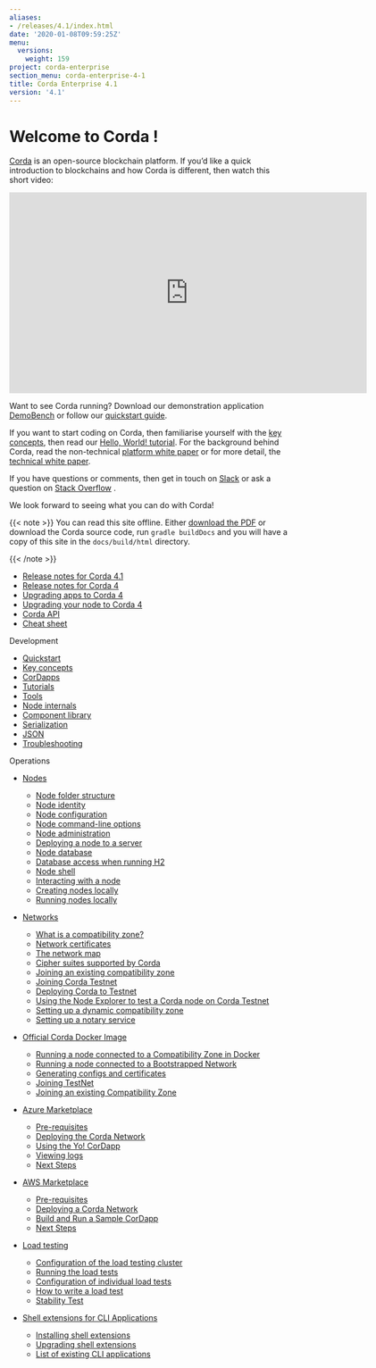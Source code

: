 ```yaml
---
aliases:
- /releases/4.1/index.html
date: '2020-01-08T09:59:25Z'
menu:
  versions:
    weight: 159
project: corda-enterprise
section_menu: corda-enterprise-4-1
title: Corda Enterprise 4.1
version: '4.1'
---
```



# Welcome to Corda !

[Corda](https://www.corda.net/) is an open-source blockchain platform. If you’d like a quick introduction to blockchains and how Corda is different, then watch this short video:

<embed>
<iframe src="https://player.vimeo.com/video/205410473" width="640" height="360" frameborder="0" webkitallowfullscreen="true" mozallowfullscreen="true" allowfullscreen="true"></iframe>


</embed>


Want to see Corda running? Download our demonstration application [DemoBench](https://www.corda.net/downloads/) or
follow our [quickstart guide](quickstart-index.md).

If you want to start coding on Corda, then familiarise yourself with the [key concepts](key-concepts.md), then read
our [Hello, World! tutorial](hello-world-introduction.md). For the background behind Corda, read the non-technical
[platform white paper](/en/pdf/corda-introductory-whitepaper.pdf) or for more detail, the [technical white paper](/en/pdf/corda-technical-whitepaper.pdf).

If you have questions or comments, then get in touch on [Slack](https://slack.corda.net/) or ask a question on
[Stack Overflow](https://stackoverflow.com/questions/tagged/corda) .

We look forward to seeing what you can do with Corda!

{{< note >}}
You can read this site offline. Either [download the PDF](_static/corda-developer-site.pdf) or download the Corda source code, run `gradle buildDocs` and you will have
a copy of this site in the `docs/build/html` directory.

{{< /note >}}





* [Release notes for Corda 4.1](release-notes.md)
* [Release notes for Corda 4](release-notes.md#release-notes-for-corda-4)
* [Upgrading apps to Corda 4](app-upgrade-notes.md)
* [Upgrading your node to Corda 4](node-upgrade-notes.md)
* [Corda API](corda-api.md)
* [Cheat sheet](cheat-sheet.md)




Development

* [Quickstart](quickstart-index.md)
* [Key concepts](key-concepts.md)
* [CorDapps](building-a-cordapp-index.md)
* [Tutorials](tutorials-index.md)
* [Tools](tools-index.md)
* [Node internals](node-internals-index.md)
* [Component library](component-library-index.md)
* [Serialization](serialization-index.md)
* [JSON](json.md)
* [Troubleshooting](troubleshooting.md)




Operations

* [Nodes](corda-nodes-index.md)
    * [Node folder structure](node-structure.md)
    * [Node identity](node-naming.md)
    * [Node configuration](corda-configuration-file.md)
    * [Node command-line options](node-commandline.md)
    * [Node administration](node-administration.md)
    * [Deploying a node to a server](deploying-a-node.md)
    * [Node database](node-database.md)
    * [Database access when running H2](node-database-access-h2.md)
    * [Node shell](shell.md)
    * [Interacting with a node](clientrpc.md)
    * [Creating nodes locally](generating-a-node.md)
    * [Running nodes locally](running-a-node.md)


* [Networks](corda-networks-index.md)
    * [What is a compatibility zone?](compatibility-zones.md)
    * [Network certificates](permissioning.md)
    * [The network map](network-map.md)
    * [Cipher suites supported by Corda](cipher-suites.md)
    * [Joining an existing compatibility zone](joining-a-compatibility-zone.md)
    * [Joining Corda Testnet](corda-testnet-intro.md)
    * [Deploying Corda to Testnet](deploy-to-testnet-index.md)
    * [Using the Node Explorer to test a Corda node on Corda Testnet](testnet-explorer-corda.md)
    * [Setting up a dynamic compatibility zone](setting-up-a-dynamic-compatibility-zone.md)
    * [Setting up a notary service](running-a-notary.md)


* [Official Corda Docker Image](docker-image.md)
    * [Running a node connected to a Compatibility Zone in Docker](docker-image.md#running-a-node-connected-to-a-compatibility-zone-in-docker)
    * [Running a node connected to a Bootstrapped Network](docker-image.md#running-a-node-connected-to-a-bootstrapped-network)
    * [Generating configs and certificates](docker-image.md#generating-configs-and-certificates)
    * [Joining TestNet](docker-image.md#joining-testnet)
    * [Joining an existing Compatibility Zone](docker-image.md#joining-an-existing-compatibility-zone)


* [Azure Marketplace](azure-vm.md)
    * [Pre-requisites](azure-vm.md#pre-requisites)
    * [Deploying the Corda Network](azure-vm.md#deploying-the-corda-network)
    * [Using the Yo! CorDapp](azure-vm.md#using-the-yo-cordapp)
    * [Viewing logs](azure-vm.md#viewing-logs)
    * [Next Steps](azure-vm.md#next-steps)


* [AWS Marketplace](aws-vm.md)
    * [Pre-requisites](aws-vm.md#pre-requisites)
    * [Deploying a Corda Network](aws-vm.md#deploying-a-corda-network)
    * [Build and Run a Sample CorDapp](aws-vm.md#build-and-run-a-sample-cordapp)
    * [Next Steps](aws-vm.md#next-steps)


* [Load testing](loadtesting.md)
    * [Configuration of the load testing cluster](loadtesting.md#configuration-of-the-load-testing-cluster)
    * [Running the load tests](loadtesting.md#running-the-load-tests)
    * [Configuration of individual load tests](loadtesting.md#configuration-of-individual-load-tests)
    * [How to write a load test](loadtesting.md#how-to-write-a-load-test)
    * [Stability Test](loadtesting.md#stability-test)


* [Shell extensions for CLI Applications](cli-application-shell-extensions.md)
    * [Installing shell extensions](cli-application-shell-extensions.md#installing-shell-extensions)
    * [Upgrading shell extensions](cli-application-shell-extensions.md#upgrading-shell-extensions)
    * [List of existing CLI applications](cli-application-shell-extensions.md#list-of-existing-cli-applications)






